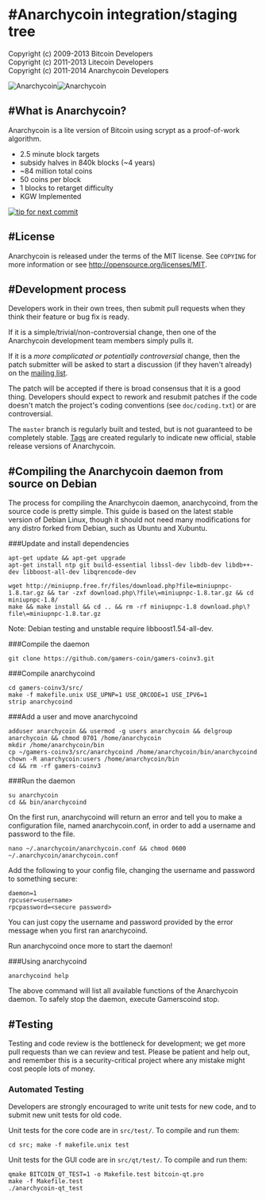 #Anarchycoin integration/staging tree
================================
Copyright (c) 2009-2013 Bitcoin Developers<br>
Copyright (c) 2011-2013 Litecoin Developers<br>
Copyright (c) 2011-2014 Anarchycoin Developers<br>

![Anarchycoin](https://raw.githubusercontent.com/gamers-coin/gamers-coinv3/01d1ca6d63b565ea46dcee3b6552b030d57d1187/src/qt/res/icons/bitcoin.png)![Anarchycoin](http://i.imgur.com/Nfb8DQx.png)

#What is Anarchycoin?
----------------

Anarchycoin is a lite version of Bitcoin using scrypt as a proof-of-work algorithm.
 - 2.5 minute block targets
 - subsidy halves in 840k blocks (~4 years)
 - ~84 million total coins
 - 50 coins per block
 - 1 blocks to retarget difficulty
 - KGW Implemented

[![tip for next commit](http://game4commit.gamers-coin.org/projects/12.svg)](http://game4commit.gamers-coin.org/projects/12)

#License
-------

Anarchycoin is released under the terms of the MIT license. See `COPYING` for more
information or see http://opensource.org/licenses/MIT.

#Development process
-------------------

Developers work in their own trees, then submit pull requests when they think
their feature or bug fix is ready.

If it is a simple/trivial/non-controversial change, then one of the Anarchycoin
development team members simply pulls it.

If it is a *more complicated or potentially controversial* change, then the patch
submitter will be asked to start a discussion (if they haven't already) on the
[mailing list](http://sourceforge.net/mailarchive/forum.php?forum_name=bitcoin-development).

The patch will be accepted if there is broad consensus that it is a good thing.
Developers should expect to rework and resubmit patches if the code doesn't
match the project's coding conventions (see `doc/coding.txt`) or are
controversial.

The `master` branch is regularly built and tested, but is not guaranteed to be
completely stable. [Tags](https://github.com/bitcoin/bitcoin/tags) are created
regularly to indicate new official, stable release versions of Anarchycoin.

#Compiling the Anarchycoin daemon from source on Debian
-----------------------------------------------------
The process for compiling the Anarchycoin daemon, anarchycoind, from the source code is pretty simple. This guide is based on the latest stable version of Debian Linux, though it should not need many modifications for any distro forked from Debian, such as Ubuntu and Xubuntu.

###Update and install dependencies

```
apt-get update && apt-get upgrade
apt-get install ntp git build-essential libssl-dev libdb-dev libdb++-dev libboost-all-dev libqrencode-dev

wget http://miniupnp.free.fr/files/download.php?file=miniupnpc-1.8.tar.gz && tar -zxf download.php\?file\=miniupnpc-1.8.tar.gz && cd miniupnpc-1.8/
make && make install && cd .. && rm -rf miniupnpc-1.8 download.php\?file\=miniupnpc-1.8.tar.gz
```
Note: Debian testing and unstable require libboost1.54-all-dev.

###Compile the daemon
```
git clone https://github.com/gamers-coin/gamers-coinv3.git
```

###Compile anarchycoind
```
cd gamers-coinv3/src/
make -f makefile.unix USE_UPNP=1 USE_QRCODE=1 USE_IPV6=1
strip anarchycoind
```

###Add a user and move anarchycoind
```
adduser anarchycoin && usermod -g users anarchycoin && delgroup anarchycoin && chmod 0701 /home/anarchycoin
mkdir /home/anarchycoin/bin
cp ~/gamers-coinv3/src/anarchycoind /home/anarchycoin/bin/anarchycoind
chown -R anarchycoin:users /home/anarchycoin/bin
cd && rm -rf gamers-coinv3
```

###Run the daemon
```
su anarchycoin
cd && bin/anarchycoind
```

On the first run, anarchycoind will return an error and tell you to make a configuration file, named anarchycoin.conf, in order to add a username and password to the file.
```
nano ~/.anarchycoin/anarchycoin.conf && chmod 0600 ~/.anarchycoin/anarchycoin.conf
```
Add the following to your config file, changing the username and password to something secure: 
```
daemon=1
rpcuser=<username>
rpcpassword=<secure password>
```

You can just copy the username and password provided by the error message when you first ran anarchycoind.

Run anarchycoind once more to start the daemon! 

###Using anarchycoind
```
anarchycoind help
```

The above command will list all available functions of the Anarchycoin daemon. To safely stop the daemon, execute Gamerscoind stop. 

#Testing
-------

Testing and code review is the bottleneck for development; we get more pull
requests than we can review and test. Please be patient and help out, and
remember this is a security-critical project where any mistake might cost people
lots of money.

### Automated Testing

Developers are strongly encouraged to write unit tests for new code, and to
submit new unit tests for old code.

Unit tests for the core code are in `src/test/`. To compile and run them:

    cd src; make -f makefile.unix test

Unit tests for the GUI code are in `src/qt/test/`. To compile and run them:

    qmake BITCOIN_QT_TEST=1 -o Makefile.test bitcoin-qt.pro
    make -f Makefile.test
    ./anarchycoin-qt_test

